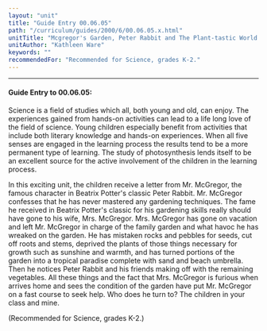 ```yaml
---
layout: "unit"
title: "Guide Entry 00.06.05"
path: "/curriculum/guides/2000/6/00.06.05.x.html"
unitTitle: "Mcgregor's Garden, Peter Rabbit and The Plant-tastic World of Photosynthesis"
unitAuthor: "Kathleen Ware"
keywords: ""
recommendedFor: "Recommended for Science, grades K-2."
---
```

<body>
<hr/>
<h4>
Guide Entry to 00.06.05:
</h4>
Science is a field of studies which all, both young and old, can enjoy.  The experiences gained from hands-on activities can lead to a life long love of the field of science.  Young children especially benefit from activities that include both literary knowledge and hands-on experiences.  When all five senses are engaged in the learning process the results tend to be a more permanent type of learning.  The study of photosynthesis lends itself to be an excellent source for the active involvement of the children in the learning process.
<p>
In this exciting unit, the children receive a letter from Mr. McGregor, the famous character in Beatrix Potter's classic Peter Rabbit.  Mr. McGregor confesses that he has never mastered any gardening techniques.  The fame he received in Beatrix Potter's classic for his gardening skills really should have gone to his wife, Mrs. McGregor.  Mrs. McGregor has gone on vacation and left Mr. McGregor in charge of the family garden and what havoc he has wreaked on the garden.  He has mistaken rocks and pebbles for seeds, cut off roots and stems, deprived the plants of those things necessary for growth such as sunshine and warmth, and has turned portions of the garden into a tropical paradise complete with sand and beach umbrella.  Then he notices Peter Rabbit and his friends making off with the remaining vegetables.  All these things and the fact that Mrs. McGregor is furious when arrives home and sees the condition of the garden have put Mr. McGregor on a fast course to seek help.  Who does he turn to?  The children in your class and mine.
</p>
<p>
(Recommended for Science, grades K-2.)
</p>
</body>